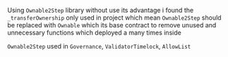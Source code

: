 Using `Ownable2Step` library without use its advantage 
 i found the `_transferOwnership` only used in project which mean `Ownable2Step` should be replaced with `Ownable` which its base contract to remove unused and unnecessary functions which deployed a many times inside

`Ownable2Step` used in `Governance`, `ValidatorTimelock`, `AllowList`